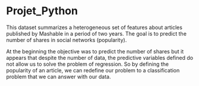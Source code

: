 # Projet_Python
This dataset summarizes a heterogeneous set of features about articles published by Mashable in a period of two years.
The goal is to predict the number of shares in social networks (popularity).

At the beginning the objective was to predict the number of shares but it appears that despite the number of data, the predictive 
variables defined do not allow us to solve the problem of regression.
So by defining the popularity of an article, we can redefine our problem to a classification problem that we can answer with our data.
